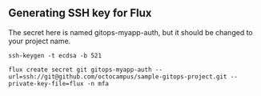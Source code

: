 ## Generating SSH key for Flux

The secret here is named gitops-myapp-auth, but it should be changed to your project name.

```
ssh-keygen -t ecdsa -b 521

flux create secret git gitops-myapp-auth --url=ssh://git@github.com/octocampus/sample-gitops-project.git --private-key-file=flux -n mfa
```
